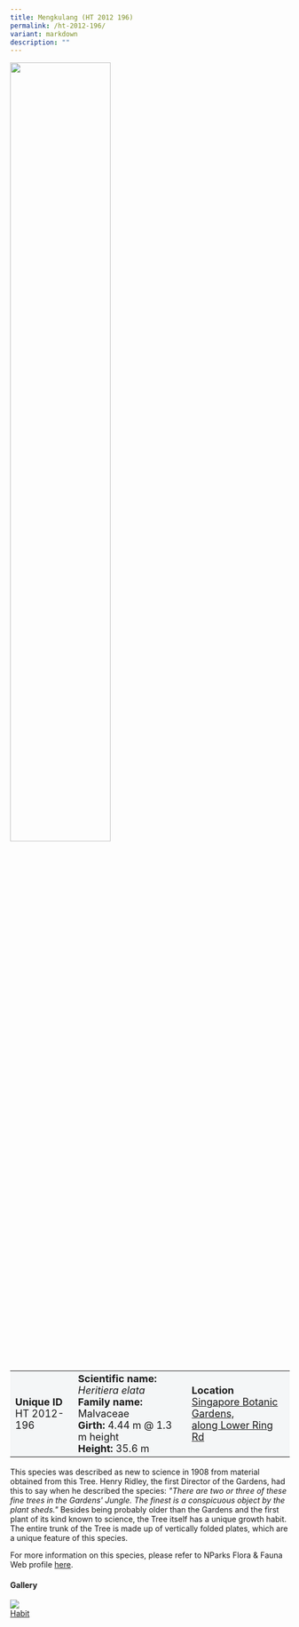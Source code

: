 ```yaml
---
title: Mengkulang (HT 2012 196)
permalink: /ht-2012-196/
variant: markdown
description: ""
---
```

<div class="isomer-image-wrapper">
<img style="width: 60%" src="/images/Heritage_trees_photos/herela_ht2012-196_habit.png">
</div><table style="minWidth: 100px; font-size: 18px; background: #F4F6F7">
<tbody><tr>
<td rowspan="1" colspan="1">
<strong>Unique ID</strong>
<br>HT 2012-196
</td>
<td rowspan="1" colspan="1">
	<strong>Scientific name:</strong> <em>Heritiera elata</em>
<br><strong>Family name: </strong>Malvaceae
<br><strong>Girth: </strong>4.44 m @ 1.3 m height
<br><strong>Height: </strong>35.6 m
</td>
<td rowspan="1" colspan="1">
<strong>Location</strong><a href="https://www.onemap.gov.sg/?lat=1.3109899999970722&amp;lng=103.8167499999987">
 <br>Singapore Botanic Gardens,<br> along Lower Ring Rd</a>
</td>
</tr>
</tbody>
</table>
<p>This species was described as new to science in 1908 from material obtained from this Tree. Henry Ridley, the first Director of the Gardens, had this to say when he described the species: <em> "There are two or three of these fine trees in the Gardens' Jungle. The finest is a conspicuous object by the plant sheds."</em> Besides being probably older than the Gardens and the first plant of its kind known to science, the Tree itself has a unique growth habit. The entire trunk of the Tree is made up of vertically folded plates, which are a unique feature of this species.</p>

<p>For more information on this species, please refer to NParks Flora &amp; Fauna Web profile <a href="https://www.nparks.gov.sg/florafaunaweb/flora/2/9/2951">here</a>.</p>

<h4><b>Gallery</b></h4>
<div class="isomer-card-grid">
<a href="/images/Heritage_trees_photos/herela_ht2012-196_habit.png" class="isomer-card">
<div class="isomer-card-image">
<div class="isomer-image-wrapper"><img src="/images/Heritage_trees_photos/herela_ht2012-196_habit.png"></div></div>
<div class="isomer-card-body"><div class="isomer-card-title">Habit</div></div></a><p></p></div>